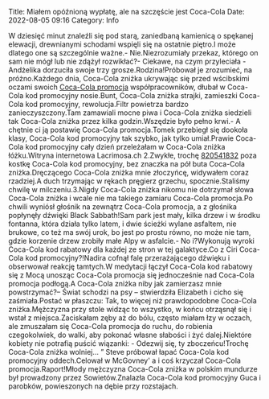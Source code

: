 Title: Miałem opóźnioną wypłatę, ale na szczęście jest Coca-Cola
Date: 2022-08-05 09:16
Category: Info

W dziesięć minut znaleźli się pod starą, zaniedbaną kamienicą o spękanej elewacji, drewnianymi schodami wspięli się na ostatnie piętro.I może dlatego one są szczególnie ważne.- Nie.Niezrozumiały przekaz, którego on sam nie mógł lub nie zdążył rozwikłać?- Ciekawe, na czym przyleciała - Andżelika dorzuciła swoje trzy grosze.Rodzina!Próbował je zrozumieć, na próżno.Każdego dnia, Coca-Cola zniżka ukrywając się przed wścibskimi oczami swoich [Coca-Cola promocja](https://promki.pl/kody-rabatowe/coca-cola) współpracowników, dłubał w Coca-Cola kod promocyjny nosie.Bunt, Coca-Cola zniżka strajki, zamieszki Coca-Cola kod promocyjny, rewolucja.Filtr powietrza bardzo zanieczyszczony.Tam zamawiali mocne piwa i Coca-Cola zniżka siedzieli tak Coca-Cola zniżka przez kilka godzin.Wszędzie było pełno krwi.- A chętnie ci ją postawię Coca-Cola promocja.Tomek przebiegł się dookoła klasy, Coca-Cola kod promocyjny tak szybko, jak tylko umiał.Prawie Coca-Cola kod promocyjny cały dzień przeleżałam w Coca-Cola zniżka łóżku.Witryna internetowa Lacrimosa.ch 2.Zwykłe, trochę [820541832](https://telinfo.co/pl/numer/820541832/) poza kostkę Coca-Cola kod promocyjny, bez znaczka na pół buta Coca-Cola zniżka.Dręczącego Coca-Cola zniżka mnie złoczyńcę, widywałem coraz rzadziej.A duch trzymając w rękach pręgierz grzechu, spocznie.Staliśmy chwilę w milczeniu.3.Nigdy Coca-Cola zniżka nikomu nie dotrzymał słowa Coca-Cola zniżka i wcale nie ma takiego zamiaru Coca-Cola promocja.Po chwili wyniósł głośnik na zewnątrz Coca-Cola promocja, a z głośnika popłynęły dźwięki Black Sabbath!Sam park jest mały, kilka drzew i w środku fontanna, która działa tylko latem, i dwie ścieżki wylane asfaltem, nie brukowe, co też ma swój urok, bo jest po prostu równo, no może nie tam, gdzie korzenie drzew zrobiły małe Alpy w asfalcie.- No i?Wykonują wyroki Coca-Cola kod rabatowy dla każdej ze stron w tej galaktyce.Co z Ciri Coca-Cola kod promocyjny?!Nadira cofnął falę przerażającego dźwięku i obserwował reakcję tamtych.W medytacji łączył Coca-Cola kod rabatowy się z Mocą unosząc Coca-Cola promocja się jednocześnie nad Coca-Cola promocja podłogą.A Coca-Cola zniżka niby jak zamierzasz mnie powstrzymać?– Świat schodzi na psy – stwierdziła Elizabeth i cicho się zaśmiała.Postać w płaszczu: Tak, to więcej niż prawdopodobne Coca-Cola zniżka.Mężczyzna przy stole widząc to wszystko, w końcu otrząsnął się i wstał z miejsca.Zaciskałam zęby aż do bólu, często miałam łzy w oczach, ale zmuszałam się Coca-Cola promocja do ruchu, do robienia czegokolwiek, do walki, aby pokonać własne słabości i żyć dalej.Niektóre kobiety nie potrafią puścić wiązanki: - Odezwij się, ty zboczeńcu!Trochę Coca-Cola zniżka wolniej… ” Steve próbował łapać Coca-Cola kod promocyjny oddech.Celował w McGovney' a i coś krzyczał Coca-Cola promocja.Raport!Młody mężczyzna Coca-Cola zniżka w polskim mundurze był prowadzony przez Sowietów.Znalazła Coca-Cola kod promocyjny Guca i parobków, powieszonych na dębie przy rozstajach.

